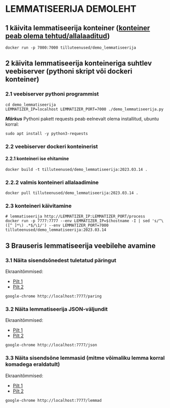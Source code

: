 # LEMMATISEERIJA DEMOLEHT

## 1 käivita lemmatiseerija konteiner ([konteiner peab olema tehtud/allalaaditud](https://github.com/estnltk/smart-search/blob/main/lemmatiseerija/README.md))

```cmdline
docker run -p 7000:7000 tilluteenused/demo_lemmatiseerija
```

## 2 käivita lemmatiseerija konteineriga suhtlev veebiserver (pythoni skript või dockeri konteiner)
  
### 2.1 veebiserver pythoni programmist

```cmdline
cd demo_lemmatiseerija
LEMMATIZER_IP=localhost LEMMATIZER_PORT=7000 ./demo_lemmatiseerija.py
```

***Märkus*** Pythoni pakett requests peab eelnevalt olema installitud, ubuntu korral:

```cmdline
sudo apt install -y python3-requests
```

### 2.2 veebiserver dockeri konteinerist

#### 2.2.1 konteineri ise ehitamine

```cmdline
docker build -t tilluteenused/demo_lemmatiseerija:2023.03.14 .
```

### 2.2.2 valmis konteineri allalaadimine

```cmdline
docker pull tilluteenused/demo_lemmatiseerija:2023.03.14 .
```

### 2.3 konteineri käivitamine

```cmdline
# lemmatiseerija http://LEMMATIZER_IP:LEMMATIZER_PORT/process
docker run -p 7777:7777 --env LEMMATIZER_IP=$(hostname -I | sed 's/^\([^ ]*\) .*$/\1/') --env LEMMATIZER_PORT=7000 tilluteenused/demo_lemmatiseerija:2023.03.14
```

## 3 Brauseris lemmatiseerija veebilehe avamine

### 3.1 Näita sisendsõnedest tuletatud päringut

Ekraanitõmmised:

* [Pilt 1](https://github.com/estnltk/smart-search/blob/main/demo_lemmatiseerija/Ekraanipilt_demo_lemmatiseerija_paring1.png)
* [Pilt 2](https://github.com/estnltk/smart-search/blob/main/demo_lemmatiseerija/Ekraanipilt_demo_lemmatiseerija_paring2.png)

```cmdline
google-chrome http://localhost:7777/paring
```

### 3.2 Näita lemmatiseerija JSON-väljundit

Ekraanitõmmised:

* [Pilt 1](https://github.com/estnltk/smart-search/blob/main/demo_lemmatiseerija/Ekraanipilt_demo_lemmatiseerija_json1.png)
* [Pilt 2](https://github.com/estnltk/smart-search/blob/main/demo_lemmatiseerija/Ekraanipilt_demo_lemmatiseerija_json2.png)

```cmdline
google-chrome http://localhost:7777/json
```

### 3.3 Näita sisendsõne lemmasid (mitme võimaliku lemma korral komadega eraldatult)

Ekraanitõmmised:

* [Pilt 1](https://github.com/estnltk/smart-search/blob/main/demo_lemmatiseerija/Ekraanipilt_demo_lemmatiseerija_lemmad1.png)
* [Pilt 2](https://github.com/estnltk/smart-search/blob/main/demo_lemmatiseerija/Ekraanipilt_demo_lemmatiseerija_lemmad2.png)

```cmdline
google-chrome http://localhost:7777/lemmad
```
